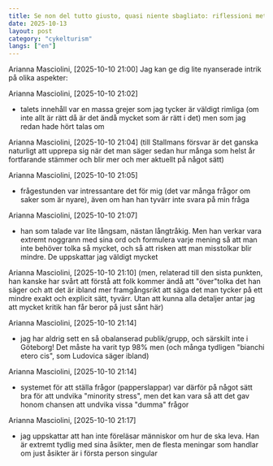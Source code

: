 ```yaml
---
title: Se non del tutto giusto, quasi niente sbagliato: riflessioni metodologiche
date: 2025-10-13
layout: post
category: "cykelturism"
langs: ["en"] 
---
```


Arianna Masciolini, [2025-10-10 21:00]
Jag kan ge dig lite nyanserade intrik på olika aspekter:

Arianna Masciolini, [2025-10-10 21:02]
- talets innehåll var en massa grejer som jag tycker är väldigt rimliga (om inte allt är rätt då är det ändå mycket som är rätt i det) men som jag redan hade hört talas om

Arianna Masciolini, [2025-10-10 21:04]
(till Stallmans försvar är det ganska naturligt att upprepa sig när det man säger sedan hur många som helst år fortfarande stämmer och blir mer och mer aktuellt på något sätt)

Arianna Masciolini, [2025-10-10 21:05]
- frågestunden var intressantare det för mig (det var många frågor om saker som är nyare), även om han han tyvärr inte svara på min fråga

Arianna Masciolini, [2025-10-10 21:07]
- han som talade var lite långsam, nästan långtråkig. Men han verkar vara extremt noggrann med sina ord och formulera varje mening så att man inte behöver tolka så mycket, och så att risken att man misstolkar blir mindre. De uppskattar jag väldigt mycket

Arianna Masciolini, [2025-10-10 21:10]
(men, relaterad till den sista punkten, han kanske har svårt att förstå att folk kommer ändå att "över"tolka det han säger och att det är ibland mer framgångsrikt att säga det man tycker på ett mindre exakt och explicit sätt, tyvärr. Utan att kunna alla detaljer antar jag att mycket kritik han får beror på just sånt här)

Arianna Masciolini, [2025-10-10 21:14]
- jag har aldrig sett en så obalanserad publik/grupp, och särskilt inte i Göteborg! Det måste ha varit typ 98% men (och många tydligen "bianchi etero cis", som Ludovica säger ibland)

Arianna Masciolini, [2025-10-10 21:14]
- systemet för att ställa frågor (papperslappar) var därför på något sätt bra för att undvika "minority stress", men det kan vara så att det gav honom chansen att undvika vissa "dumma" frågor

Arianna Masciolini, [2025-10-10 21:17]
- jag uppskattar att han inte föreläsar människor om hur de ska leva. Han är extremt tydlig med sina åsikter, men de flesta meningar som handlar om just åsikter är i första person singular